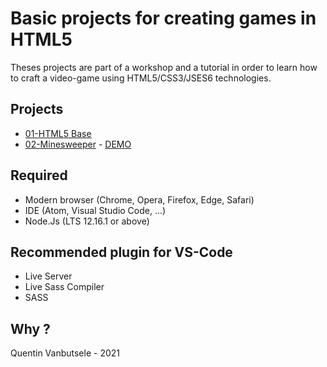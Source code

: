 # Basic projects for creating games in HTML5

Theses projects are part of a workshop and a tutorial in order to learn how to craft a video-game using HTML5/CSS3/JSES6 technologies. 

## Projects
- [01-HTML5 Base](01-HTML5%20Base/readme.md)
- [02-Minesweeper](02-Minesweeper/readme.md) - [DEMO](http://les-planetes2kentin.fr/otherProject/Minesweeper/index.html)

## Required
- Modern browser (Chrome, Opera, Firefox, Edge, Safari)
- IDE (Atom, Visual Studio Code, ...)
- Node.Js (LTS 12.16.1 or above)

## Recommended plugin for VS-Code
- Live Server
- Live Sass Compiler
- SASS

## Why ?


Quentin Vanbutsele - 2021